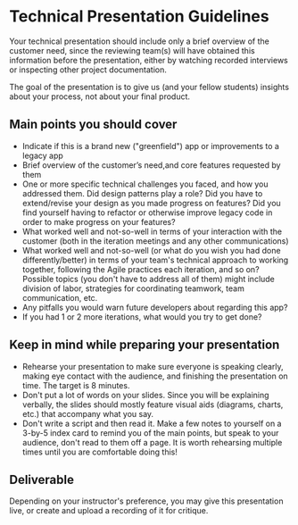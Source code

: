 # Technical Presentation Guidelines

Your technical presentation should include only a brief overview of the customer need, since the reviewing team(s) will have obtained this information before the presentation, either by watching recorded interviews or inspecting other project documentation.

The goal of the presentation is to give us (and your fellow students) insights about your process, not about your final product.

## Main points you should cover

* Indicate if this is a brand new ("greenfield") app or improvements to a legacy app
* Brief overview of the customer’s need,and core features requested by them
* One or more specific technical challenges you faced, and how you addressed them. Did design patterns play a role? Did you have to extend/revise your design as you made progress on features? Did you find yourself having to refactor or otherwise improve legacy code in order to make progress on your features?
* What worked well and not-so-well in terms of your interaction with the customer (both in the iteration meetings and any other communications)
* What worked well and not-so-well (or what do you wish you had done differently/better) in terms of your team's technical approach to working together, following the Agile practices each iteration, and so on?  Possible topics (you don't have to address all of them) might include division of labor, strategies for coordinating teamwork, team communication, etc.
* Any pitfalls you would warn future developers about regarding this app?
* If you had 1 or 2 more iterations, what would you try to get done?

## Keep in mind while preparing your presentation

* Rehearse your presentation to make sure everyone is speaking clearly, making eye contact with the audience, and finishing the presentation on time. The target is 8 minutes.
* Don't put a lot of words on your slides. Since you will be explaining verbally, the slides should mostly feature visual aids (diagrams, charts, etc.) that accompany what you say.
* Don't write a script and then read it. Make a few notes to yourself on a 3-by-5 index card to remind you of the main points, but speak to your audience, don't read to them off a page. It is worth rehearsing multiple times until you are comfortable doing this!

## Deliverable

Depending on your instructor's preference, you may give this presentation live, or create and upload a recording of it for critique.
